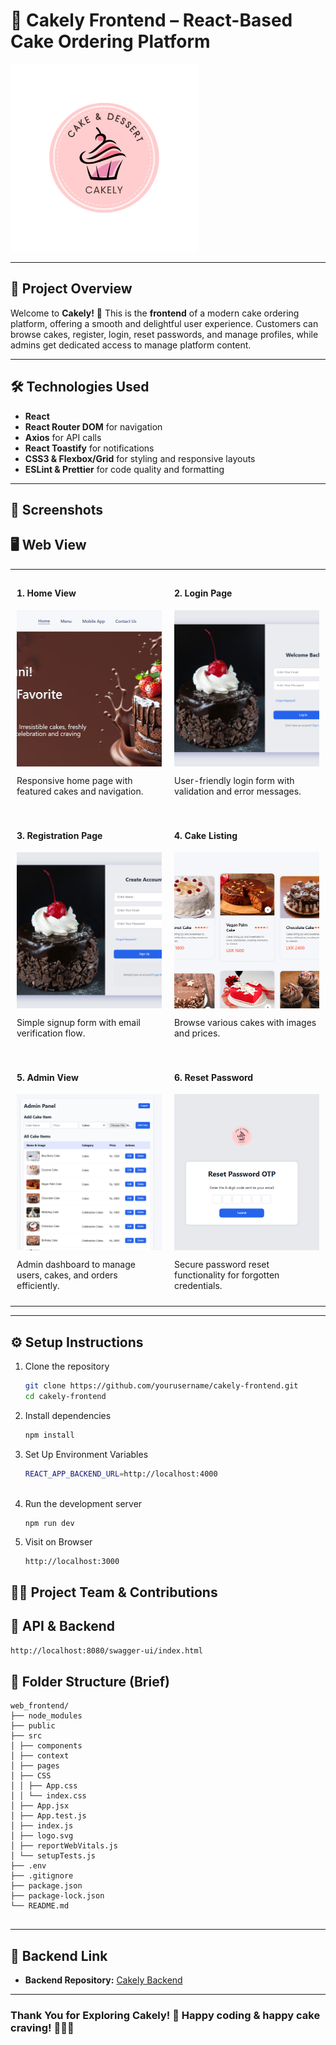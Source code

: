 # 🎂 Cakely Frontend – React-Based Cake Ordering Platform
![Cakely Logo](./images/logo4.png) 

---

## 🚀 Project Overview

Welcome to **Cakely!** 🍰 This is the **frontend** of a modern cake ordering platform, offering a smooth and delightful user experience. Customers can browse cakes, register, login, reset passwords, and manage profiles, while admins get dedicated access to manage platform content.

---

## 🛠️ Technologies Used

- **React**
- **React Router DOM** for navigation
- **Axios** for API calls
- **React Toastify** for notifications
- **CSS3 & Flexbox/Grid** for styling and responsive layouts
- **ESLint & Prettier** for code quality and formatting

---

## 📸 Screenshots

## 🖥️ Web View

<table>
  <tr>
    <td style="width: 50%; vertical-align: top; padding: 10px; box-sizing: border-box;">
      <h4>1. Home View</h4>
      <img src="./images/img1.png" alt="Home View" style="width: 100%; max-width: 400px; height: 250px; object-fit: cover; display: block; margin-bottom: 8px;" />
      <p>Responsive home page with featured cakes and navigation.</p>
    </td>
    <td style="width: 50%; vertical-align: top; padding: 10px; box-sizing: border-box;">
      <h4>2. Login Page</h4>
      <img src="./images/img7.png" alt="Login Page" style="width: 100%; max-width: 400px; height: 250px; object-fit: cover; display: block; margin-bottom: 8px;" />
      <p>User-friendly login form with validation and error messages.</p>
    </td>
  </tr>
  <tr>
    <td style="width: 50%; vertical-align: top; padding: 10px; box-sizing: border-box;">
      <h4>3. Registration Page</h4>
      <img src="./images/img8.png" alt="Registration Page" style="width: 100%; max-width: 400px; height: 250px; object-fit: cover; display: block; margin-bottom: 8px;" />
      <p>Simple signup form with email verification flow.</p>
    </td>
    <td style="width: 50%; vertical-align: top; padding: 10px; box-sizing: border-box;">
      <h4>4. Cake Listing</h4>
      <img src="./images/img3.png" alt="Cake Listing" style="width: 100%; max-width: 400px; height: 250px; object-fit: cover; display: block; margin-bottom: 8px;" />
      <p>Browse various cakes with images and prices.</p>
    </td>
  </tr>
  <tr>
    <td style="width: 50%; vertical-align: top; padding: 10px; box-sizing: border-box;">
      <h4>5. Admin View</h4>
      <img src="./images/img17.png" alt="Admin View" style="width: 100%; max-width: 400px; height: 250px; object-fit: cover; display: block; margin-bottom: 8px;" />
      <p>Admin dashboard to manage users, cakes, and orders efficiently.</p>
    </td>
    <td style="width: 50%; vertical-align: top; padding: 10px; box-sizing: border-box;">
      <h4>6. Reset Password</h4>
      <img src="./images/img10.png" alt="Reset Password" style="width: 100%; max-width: 400px; height: 250px; object-fit: cover; display: block; margin-bottom: 8px;" />
      <p>Secure password reset functionality for forgotten credentials.</p>
    </td>
  </tr>
</table>

---

## ⚙️ Setup Instructions

1. Clone the repository  
   ```bash
   git clone https://github.com/yourusername/cakely-frontend.git
   cd cakely-frontend
   ```

2. Install dependencies 
   ```bash
   npm install
   
   ```
   
4. Set Up Environment Variables
   ```bash
   REACT_APP_BACKEND_URL=http://localhost:4000
     
   ```
   
3. Run the development server
   ```bash
   npm run dev
   
   ```

4. Visit on Browser
   ```
   http://localhost:3000
   
   ```

## 👩‍💻 Project Team & Contributions

## 🔗 API & Backend

```bash
http://localhost:8080/swagger-ui/index.html

```

## 📌 Folder Structure (Brief)

```
web_frontend/
├── node_modules
├── public
├── src
│ ├── components
│ ├── context
│ ├── pages
│ ├── CSS
│ │ ├── App.css
│ │ └── index.css
│ ├── App.jsx
│ ├── App.test.js
│ ├── index.js
│ ├── logo.svg
│ ├── reportWebVitals.js 
│ └── setupTests.js
├── .env
├── .gitignore
├── package.json
├── package-lock.json
└── README.md


```

---

## 🔗 Backend Link

- **Backend Repository:** [Cakely Backend](https://github.com/ThasuniInduma/web_backend)

---

### Thank You for Exploring Cakely! 🚀 Happy coding & happy cake craving! 🎂🍰🧁
